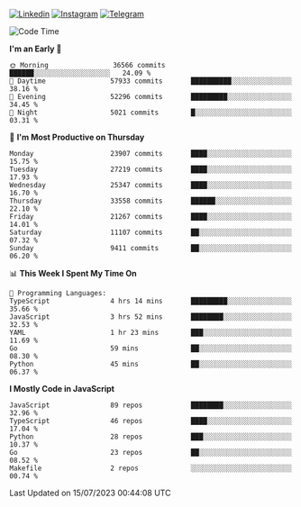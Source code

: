 [![Linkedin](https://img.shields.io/badge/-Archie-blue?style=flat-square&labelColor=gray&logo=Linkedin&logoColor=white&link=https://www.linkedin.com/in/archisdi)](https://www.linkedin.com/in/archisdi)
[![Instagram](https://img.shields.io/badge/-@archisdi-orange?style=flat-square&labelColor=gray&logo=Instagram&logoColor=white&link=https://www.instagram.com/archisdi)](https://www.instagram.com/archisdi)
[![Telegram](https://img.shields.io/badge/-aai-informational?style=flat-square&labelColor=gray&logo=telegram&logoColor=white&link=https://t.me/archisdi)](https://t.me/archisdi)

<!--START_SECTION:waka-->
![Code Time](http://img.shields.io/badge/Code%20Time-2%2C291%20hrs%2022%20mins-blue)

**I'm an Early 🐤** 

```text
🌞 Morning                36566 commits       ██████░░░░░░░░░░░░░░░░░░░   24.09 % 
🌆 Daytime                57933 commits       ██████████░░░░░░░░░░░░░░░   38.16 % 
🌃 Evening                52296 commits       █████████░░░░░░░░░░░░░░░░   34.45 % 
🌙 Night                  5021 commits        █░░░░░░░░░░░░░░░░░░░░░░░░   03.31 % 
```
📅 **I'm Most Productive on Thursday** 

```text
Monday                   23907 commits       ████░░░░░░░░░░░░░░░░░░░░░   15.75 % 
Tuesday                  27219 commits       ████░░░░░░░░░░░░░░░░░░░░░   17.93 % 
Wednesday                25347 commits       ████░░░░░░░░░░░░░░░░░░░░░   16.70 % 
Thursday                 33558 commits       ██████░░░░░░░░░░░░░░░░░░░   22.10 % 
Friday                   21267 commits       ████░░░░░░░░░░░░░░░░░░░░░   14.01 % 
Saturday                 11107 commits       ██░░░░░░░░░░░░░░░░░░░░░░░   07.32 % 
Sunday                   9411 commits        ██░░░░░░░░░░░░░░░░░░░░░░░   06.20 % 
```


📊 **This Week I Spent My Time On** 

```text
💬 Programming Languages: 
TypeScript               4 hrs 14 mins       █████████░░░░░░░░░░░░░░░░   35.66 % 
JavaScript               3 hrs 52 mins       ████████░░░░░░░░░░░░░░░░░   32.53 % 
YAML                     1 hr 23 mins        ███░░░░░░░░░░░░░░░░░░░░░░   11.69 % 
Go                       59 mins             ██░░░░░░░░░░░░░░░░░░░░░░░   08.30 % 
Python                   45 mins             ██░░░░░░░░░░░░░░░░░░░░░░░   06.37 % 
```

**I Mostly Code in JavaScript** 

```text
JavaScript               89 repos            ████████░░░░░░░░░░░░░░░░░   32.96 % 
TypeScript               46 repos            ████░░░░░░░░░░░░░░░░░░░░░   17.04 % 
Python                   28 repos            ███░░░░░░░░░░░░░░░░░░░░░░   10.37 % 
Go                       23 repos            ██░░░░░░░░░░░░░░░░░░░░░░░   08.52 % 
Makefile                 2 repos             ░░░░░░░░░░░░░░░░░░░░░░░░░   00.74 % 
```




 Last Updated on 15/07/2023 00:44:08 UTC
<!--END_SECTION:waka-->